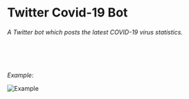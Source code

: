 # Twitter Covid-19 Bot
<h6>A Twitter bot which posts the latest COVID-19 virus statistics.</h6>

<br>
<br>
<br>
<i>Example:</i>

![Example](https://user-images.githubusercontent.com/33767581/108703014-09235300-74d8-11eb-9eea-cbd4477e7103.png)
